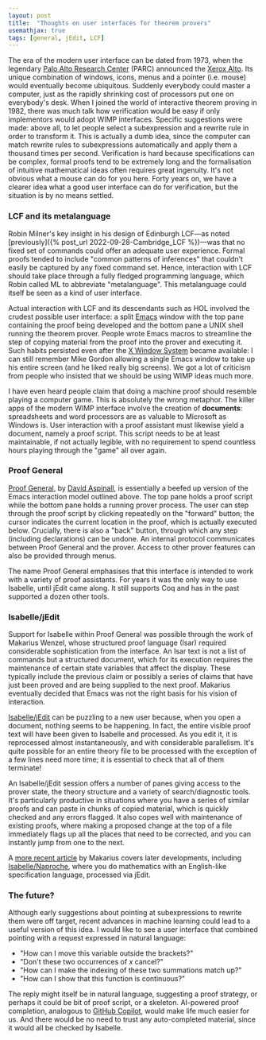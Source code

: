 ```yaml
---
layout: post
title:  "Thoughts on user interfaces for theorem provers"
usemathjax: true 
tags: [general, jEdit, LCF]
---
```


The era of the modern user interface can be dated from 1973, when the legendary
[Palo Alto Research Center](https://www.parc.com) (PARC) announced the 
[Xerox Alto](https://www.computerhistory.org/revolution/input-output/14/347).
Its unique combination of windows, icons, menus and a pointer (i.e. mouse)
would eventually become ubiquitous. 
Suddenly everybody could master a computer, just as the rapidly shrinking cost of processors
put one on everybody's desk.
When I joined the world of interactive theorem proving in 1982, there was much talk
how verification would be easy if only implementors would adopt WIMP interfaces.
Specific suggestions were made: above all, to let people select a subexpression
and a rewrite rule in order to transform it.
This is actually a dumb idea, since the computer can match rewrite rules to subexpressions 
automatically and apply them a thousand times per second. 
Verification is hard because specifications can be complex,
formal proofs tend to be extremely long
and the formalisation of intuitive mathematical ideas often requires great ingenuity.
It's not obvious what a mouse can do for you here.
Forty years on, we have a clearer idea what a good user interface can do for verification,
but the situation is by no means settled.

### LCF and its metalanguage

Robin Milner's key insight in his design of Edinburgh LCF—as noted [previously]({% post_url 2022-09-28-Cambridge_LCF %})—was that no fixed
set of commands could offer an adequate user experience.
Formal proofs tended to include "common patterns of inferences"
that couldn't easily be captured by any fixed command set.
Hence, interaction with LCF should take place through a fully fledged programming language,
which Robin called ML to abbreviate "metalanguage".
This metalanguage could itself be seen as a kind of user interface.

Actual interaction with LCF and its descendants such as HOL involved the crudest possible
user interface: a split [Emacs](https://en.wikipedia.org/wiki/Emacs) window 
with the top pane containing the proof being developed
and the bottom pane a UNIX shell running the theorem prover.
People wrote Emacs macros to streamline the step of copying material from the proof
into the prover and executing it.
Such habits persisted even after the 
[X Window System](https://en.wikipedia.org/wiki/X_Window_System) became available:
I can still remember Mike Gordon allowing a single Emacs window to take up his entire screen
(and he liked really big screens).
We got a lot of criticism from people who insisted that we should be using WIMP
ideas much more.

I have even heard people claim that doing a machine proof
should resemble playing a computer game. This is absolutely the wrong metaphor.
The killer apps of the modern WIMP interface involve the creation of **documents**:
spreadsheets and word processors are as valuable to Microsoft as Windows is.
User interaction with a proof assistant must likewise yield a document, namely a proof script.
This script needs to be at least maintainable, if not actually legible,
with no requirement to spend countless hours playing through the "game" all over again.

### Proof General

[Proof General](https://proofgeneral.github.io), by [David Aspinall](https://homepages.inf.ed.ac.uk/da/),
is essentially a beefed up version of the Emacs interaction model outlined above.
The top pane holds a proof script while the bottom pane holds a running prover process.
The user can step through the proof script by clicking repeatedly on the "forward" button;
the cursor indicates the current location in the proof, which is actually executed below.
Crucially, there is also a "back" button, through which any step (including declarations)
can be undone. An internal protocol communicates between Proof General and the prover.
Access to other prover features can also be provided through menus.

The name Proof General emphasises that this interface is intended to work
with a variety of proof assistants. For years it was the only way
to use Isabelle, until jEdit came along.
It still supports Coq and has in the past supported a dozen other tools. 

### Isabelle/jEdit

Support for Isabelle within Proof General was possible through the work of Makarius Wenzel,
whose structured proof language (Isar) required considerable sophistication from the interface.
An Isar text is not a list of commands but a structured document,
which for its execution requires the maintenance of certain state variables
that affect the display. These typically include the previous claim or possibly
a series of claims that have just been proved and are being supplied to the next proof.
Makarius eventually decided that Emacs was not the right basis for his vision of interaction.

[Isabelle/jEdit](https://rdcu.be/c1xBk) can be puzzling to a new user because, when you open a document, 
nothing seems to be happening.
In fact, the entire visible proof text will have been given to Isabelle and processed.
As you edit it, it is reprocessed almost instantaneously, and with considerable parallelism.
It's quite possible for an entire theory file to be processed 
with the exception of a few lines need more time; 
it is essential to check that all of them terminate!

An Isabelle/jEdit session offers a number of panes giving access to the prover state,
the theory structure and a variety of search/diagnostic tools.
It's particularly productive in situations where you have a series of similar proofs
and can paste in chunks of copied material,
which is quickly checked and any errors flagged.
It also copes well with maintenance of existing proofs, where making a proposed change
at the top of a file immediately flags up all the places that need to be corrected,
and you can instantly jump from one to the next.

A [more recent article](https://rdcu.be/c1xIv) by Makarius covers later
developments, including [Isabelle/Naproche](https://rdcu.be/c1xRF), where you do mathematics
with an English-like specification language, processed via jEdit.

### The future?

Although early suggestions about pointing at subexpressions to rewrite them
were off target, recent advances in machine learning could lead to a useful version
of this idea. I would like to see a user interface that combined pointing
with a request expressed in natural language:

* "How can I move this variable outside the brackets?"
* "Don't these two occurrences of *x* cancel?"
* "How can I make the indexing of these two summations match up?"
* "How can I show that this function is continuous?"

The reply might itself be in natural language, suggesting a proof strategy,
or perhaps it could be bit of proof script, or a skeleton.
AI-powered proof completion, analogous to 
[GitHub Copilot](https://github.blog/2022-06-21-github-copilot-is-generally-available-to-all-developers/),
would make life much easier for us.
And there would be no need to trust any auto-completed material,
since it would all be checked by Isabelle.
